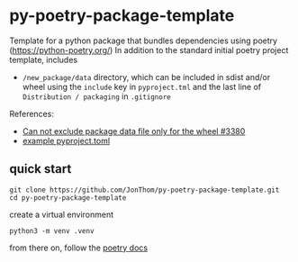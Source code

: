 # py-poetry-package-template

Template for a python package that bundles dependencies using poetry (https://python-poetry.org/)
In addition to the standard initial poetry project template, includes
* `/new_package/data` directory, which can be included in sdist and/or wheel using the `include` key in `pyproject.tml` and the last line of `Distribution / packaging` in `.gitignore`

References:
* [Can not exclude package data file only for the wheel #3380](https://github.com/python-poetry/poetry/issues/3380)
* [example pyproject.toml](https://github.com/zoj613/htnorm/blob/main/pyproject.toml)

## quick start

```
git clone https://github.com/JonThom/py-poetry-package-template.git
cd py-poetry-package-template
```

create a virtual environment

```
python3 -m venv .venv
```

from there on, follow the [poetry docs](https://python-poetry.org/docs/)

